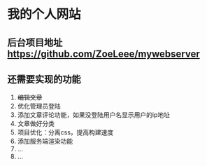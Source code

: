 # 我的个人网站

## 后台项目地址 https://github.com/ZoeLeee/mywebserver

## 还需要实现的功能
  1.  ~~编辑文章~~
  2. 优化管理员登陆
  3. 添加文章评论功能，如果没登陆用户名显示用户的ip地址
  4. 文章做好分类
  5. 项目优化：分离css，提高构建速度
  6. 添加服务端渲染功能
  7. ...
  8. ...
